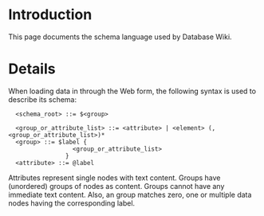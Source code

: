 # Introduction #

This page documents the schema language used by Database Wiki.


# Details #

When loading data in through the Web form, the following syntax is used to describe its schema:

```
  <schema_root> ::= $<group>

  <group_or_attribute_list> ::= <attribute> | <element> (, <group_or_attribute_list>)*
  <group> ::= $label {  
                  <group_or_attribute_list>
                }
  <attribute> ::= @label
```

Attributes represent single nodes with text content.  Groups have  (unordered) groups of nodes as content.  Groups cannot have any immediate text content.  Also, an group matches zero, one or multiple data nodes having the corresponding label.